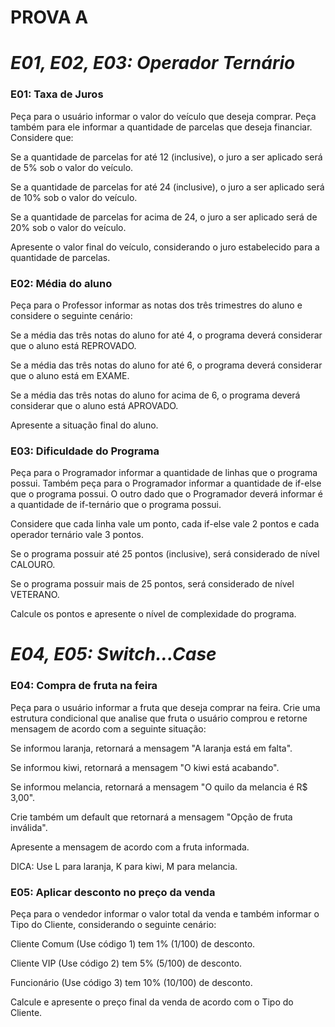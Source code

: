 # **PROVA A**
# *E01, E02, E03: Operador Ternário*

### **E01: Taxa de Juros**
Peça para o usuário informar o valor do veículo que deseja comprar. Peça também para ele informar a quantidade de parcelas que deseja financiar.
Considere que:

Se a quantidade de parcelas for até 12 (inclusive), o juro a ser aplicado será de 5% sob o valor do veículo.

Se a quantidade de parcelas for até 24 (inclusive), o juro a ser aplicado será de 10% sob o valor do veículo.

Se a quantidade de parcelas for acima de 24, o juro a ser aplicado será de 20% sob o valor do veículo.

Apresente o valor final do veículo, considerando o juro estabelecido para a quantidade de parcelas.

### **E02: Média do aluno**
Peça para o Professor informar as notas dos três trimestres do aluno e considere o seguinte cenário:

Se a média das três notas do aluno for até 4, o programa deverá considerar que o aluno está REPROVADO.

Se a média das três notas do aluno for até 6, o programa deverá considerar que o aluno está em EXAME.

Se a média das três notas do aluno for acima de 6, o programa deverá considerar que o aluno está APROVADO.

Apresente a situação final do aluno.

### **E03: Dificuldade do Programa**
Peça para o Programador informar a quantidade de linhas que o programa possui. Também peça para o Programador informar a quantidade de if-else que o programa possui. 
O outro dado que o Programador deverá informar é a quantidade de if-ternário que o programa possui.

Considere que cada linha vale um ponto, cada if-else vale 2 pontos e cada operador ternário vale 3 pontos.

Se o programa possuir até 25 pontos (inclusive), será considerado de nível CALOURO.

Se o programa possuir mais de 25 pontos, será considerado de nível VETERANO.

Calcule os pontos e apresente o nível de complexidade do programa.

# *E04, E05: Switch...Case*

### **E04: Compra de fruta na feira**
Peça para o usuário informar a fruta que deseja comprar na feira. Crie uma estrutura condicional que analise que fruta o usuário comprou e retorne mensagem de acordo com a seguinte situação:

Se informou laranja, retornará a mensagem "A laranja está em falta".

Se informou kiwi, retornará a mensagem "O kiwi está acabando".

Se informou melancia, retornará a mensagem "O quilo da melancia é R$ 3,00".

Crie também um default que retornará a mensagem "Opção de fruta inválida".

Apresente a mensagem de acordo com a fruta informada.

DICA: Use L para laranja, K para kiwi, M para melancia.

### **E05: Aplicar desconto no preço da venda**
Peça para o vendedor informar o valor total da venda e também informar o Tipo do Cliente, considerando o seguinte cenário:

Cliente Comum (Use código 1) tem 1% (1/100) de desconto.

Cliente VIP (Use código 2) tem 5% (5/100) de desconto.

Funcionário (Use código 3) tem 10% (10/100) de desconto.
    
Calcule e apresente o preço final da venda de acordo com o Tipo do Cliente.